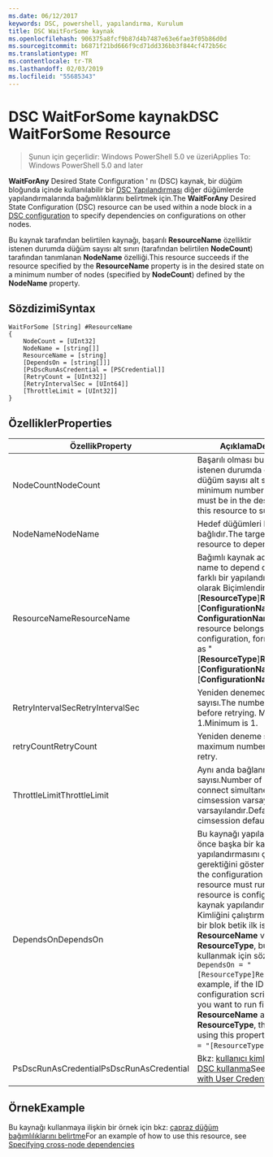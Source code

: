 ```yaml
---
ms.date: 06/12/2017
keywords: DSC, powershell, yapılandırma, Kurulum
title: DSC WaitForSome kaynak
ms.openlocfilehash: 906375a8fcf9b87d4b7487e63e6fae3f05b86d0d
ms.sourcegitcommit: b6871f21bd666f9cd71dd336bb3f844cf472b56c
ms.translationtype: MT
ms.contentlocale: tr-TR
ms.lasthandoff: 02/03/2019
ms.locfileid: "55685343"
---
```

# <a name="dsc-waitforsome-resource"></a><span data-ttu-id="00c13-103">DSC WaitForSome kaynak</span><span class="sxs-lookup"><span data-stu-id="00c13-103">DSC WaitForSome Resource</span></span>

> <span data-ttu-id="00c13-104">Şunun için geçerlidir: Windows PowerShell 5.0 ve üzeri</span><span class="sxs-lookup"><span data-stu-id="00c13-104">Applies To: Windows PowerShell 5.0 and later</span></span>

<span data-ttu-id="00c13-105">**WaitForAny** Desired State Configuration ' nı (DSC) kaynak, bir düğüm bloğunda içinde kullanılabilir bir [DSC Yapılandırması](../../../configurations/configurations.md) diğer düğümlerde yapılandırmalarında bağımlılıklarını belirtmek için.</span><span class="sxs-lookup"><span data-stu-id="00c13-105">The **WaitForAny** Desired State Configuration (DSC) resource can be used within a node block in a [DSC configuration](../../../configurations/configurations.md) to specify dependencies on configurations on other nodes.</span></span>

<span data-ttu-id="00c13-106">Bu kaynak tarafından belirtilen kaynağı, başarılı **ResourceName** özelliktir istenen durumda düğüm sayısı alt sınırı (tarafından belirtilen **NodeCount**) tarafından tanımlanan **NodeName**  özelliği.</span><span class="sxs-lookup"><span data-stu-id="00c13-106">This resource succeeds if the resource specified by the **ResourceName** property is in the desired state on a minimum number of nodes (specified by **NodeCount**) defined by the **NodeName** property.</span></span>


## <a name="syntax"></a><span data-ttu-id="00c13-107">Sözdizimi</span><span class="sxs-lookup"><span data-stu-id="00c13-107">Syntax</span></span>

```
WaitForSome [String] #ResourceName
{
    NodeCount = [UInt32]
    NodeName = [string[]]
    ResourceName = [string]
    [DependsOn = [string[]]]
    [PsDscRunAsCredential = [PSCredential]]
    [RetryCount = [UInt32]]
    [RetryIntervalSec = [UInt64]]
    [ThrottleLimit = [UInt32]]
}
```

## <a name="properties"></a><span data-ttu-id="00c13-108">Özellikler</span><span class="sxs-lookup"><span data-stu-id="00c13-108">Properties</span></span>

|  <span data-ttu-id="00c13-109">Özellik</span><span class="sxs-lookup"><span data-stu-id="00c13-109">Property</span></span>  |  <span data-ttu-id="00c13-110">Açıklama</span><span class="sxs-lookup"><span data-stu-id="00c13-110">Description</span></span>   |
|---|---|
| <span data-ttu-id="00c13-111">NodeCount</span><span class="sxs-lookup"><span data-stu-id="00c13-111">NodeCount</span></span>| <span data-ttu-id="00c13-112">Başarılı olması bu kaynak için istenen durumda olması gereken düğüm sayısı alt sınırı.</span><span class="sxs-lookup"><span data-stu-id="00c13-112">The minimum number of nodes that must be in the desired state for this resource to succeed.</span></span>|
| <span data-ttu-id="00c13-113">NodeName</span><span class="sxs-lookup"><span data-stu-id="00c13-113">NodeName</span></span>| <span data-ttu-id="00c13-114">Hedef düğümleri kaynak bağlıdır.</span><span class="sxs-lookup"><span data-stu-id="00c13-114">The target nodes of the resource to depend on.</span></span>|
| <span data-ttu-id="00c13-115">ResourceName</span><span class="sxs-lookup"><span data-stu-id="00c13-115">ResourceName</span></span>| <span data-ttu-id="00c13-116">Bağımlı kaynak adı.</span><span class="sxs-lookup"><span data-stu-id="00c13-116">The resource name to depend on.</span></span> <span data-ttu-id="00c13-117">Bu kaynak farklı bir yapılandırmaya aitse, adı olarak Biçimlendir "[__ResourceType__]__ResourceName__:: [__ConfigurationName__]:: [ __ConfigurationName__] "</span><span class="sxs-lookup"><span data-stu-id="00c13-117">If this resource belongs to a different configuration, format the name as "[__ResourceType__]__ResourceName__::[__ConfigurationName__]::[__ConfigurationName__]"</span></span>|
| <span data-ttu-id="00c13-118">RetryIntervalSec</span><span class="sxs-lookup"><span data-stu-id="00c13-118">RetryIntervalSec</span></span>| <span data-ttu-id="00c13-119">Yeniden denemeden önce saniye sayısı.</span><span class="sxs-lookup"><span data-stu-id="00c13-119">The number of seconds before retrying.</span></span> <span data-ttu-id="00c13-120">Minimum is 1.</span><span class="sxs-lookup"><span data-stu-id="00c13-120">Minimum is 1.</span></span>|
| <span data-ttu-id="00c13-121">retryCount</span><span class="sxs-lookup"><span data-stu-id="00c13-121">RetryCount</span></span>| <span data-ttu-id="00c13-122">Yeniden deneme sayısı.</span><span class="sxs-lookup"><span data-stu-id="00c13-122">The maximum number of times to retry.</span></span>|
| <span data-ttu-id="00c13-123">ThrottleLimit</span><span class="sxs-lookup"><span data-stu-id="00c13-123">ThrottleLimit</span></span>| <span data-ttu-id="00c13-124">Aynı anda bağlanmak makineleri sayısı.</span><span class="sxs-lookup"><span data-stu-id="00c13-124">Number of machines to connect simultaneously.</span></span> <span data-ttu-id="00c13-125">Yeni-cimsession varsayılan varsayılandır.</span><span class="sxs-lookup"><span data-stu-id="00c13-125">Default is new-cimsession default.</span></span>|
| <span data-ttu-id="00c13-126">DependsOn</span><span class="sxs-lookup"><span data-stu-id="00c13-126">DependsOn</span></span> | <span data-ttu-id="00c13-127">Bu kaynağı yapılandırılmadan önce başka bir kaynak yapılandırmasını çalıştırmanız gerektiğini gösterir.</span><span class="sxs-lookup"><span data-stu-id="00c13-127">Indicates that the configuration of another resource must run before this resource is configured.</span></span> <span data-ttu-id="00c13-128">Örneğin, kaynak yapılandırmasının Kimliğini çalıştırmak istediğiniz bir blok betik ilk ise __ResourceName__ ve kendi türünün __ResourceType__, bu özelliği kullanmak için sözdizimi `DependsOn = "[ResourceType]ResourceName"`.</span><span class="sxs-lookup"><span data-stu-id="00c13-128">For example, if the ID of the resource configuration script block that you want to run first is __ResourceName__ and its type is __ResourceType__, the syntax for using this property is `DependsOn = "[ResourceType]ResourceName"`.</span></span>|
| <span data-ttu-id="00c13-129">PsDscRunAsCredential</span><span class="sxs-lookup"><span data-stu-id="00c13-129">PsDscRunAsCredential</span></span> | <span data-ttu-id="00c13-130">Bkz: [kullanıcı kimlik bilgileriyle DSC kullanma](https://docs.microsoft.com/powershell/dsc/runasuser)</span><span class="sxs-lookup"><span data-stu-id="00c13-130">See [Using DSC with User Credentials](https://docs.microsoft.com/powershell/dsc/runasuser)</span></span> |

## <a name="example"></a><span data-ttu-id="00c13-131">Örnek</span><span class="sxs-lookup"><span data-stu-id="00c13-131">Example</span></span>

<span data-ttu-id="00c13-132">Bu kaynağı kullanmaya ilişkin bir örnek için bkz: [çapraz düğüm bağımlılıklarını belirtme](../../../configurations/crossNodeDependencies.md)</span><span class="sxs-lookup"><span data-stu-id="00c13-132">For an example of how to use this resource, see [Specifying cross-node dependencies](../../../configurations/crossNodeDependencies.md)</span></span>
